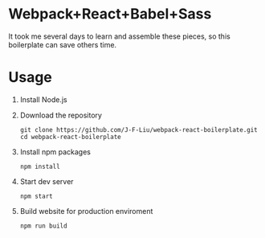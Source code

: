 # Webpack+React+Babel+Sass
It took me several days to learn and assemble these pieces, so this boilerplate can save others time.

# Usage

1. Install Node.js

2. Download the repository
   ```
   git clone https://github.com/J-F-Liu/webpack-react-boilerplate.git
   cd webpack-react-boilerplate
   ```

3. Install npm packages

   `npm install`

4. Start dev server

   `npm start`

5. Build website for production enviroment

   `npm run build`
